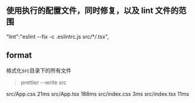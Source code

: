 ## 使用执行的配置文件，同时修复，以及 lint 文件的范围

"lint":"eslint --fix -c .eslintrc.js src/\*_/_.tsx",

## format
格式化src目录下的所有文件
> prettier --write src

src/App.css 21ms
src/App.tsx 188ms
src/index.css 3ms
src/index.tsx 11ms